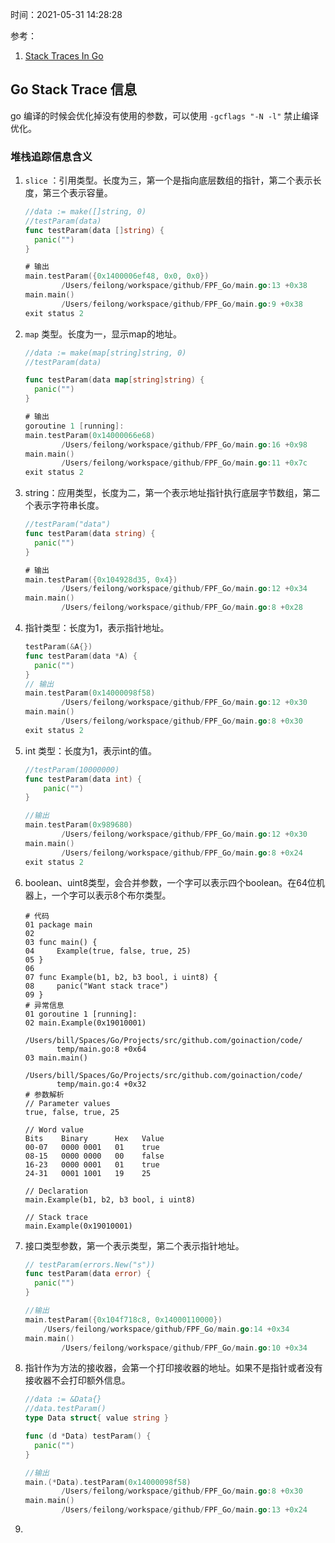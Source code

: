 时间：2021-05-31 14:28:28

参考：

1. [Stack Traces In Go](https://www.ardanlabs.com/blog/2015/01/stack-traces-in-go.html)

## Go Stack Trace 信息

go 编译的时候会优化掉没有使用的参数，可以使用 `-gcflags "-N -l"` 禁止编译优化。

### 堆栈追踪信息含义

1. `slice` ：引用类型。长度为三，第一个是指向底层数组的指针，第二个表示长度，第三个表示容量。

    ```go
    //data := make([]string, 0)
    //testParam(data)
    func testParam(data []string) {
      panic("")
    }
    
    # 输出
    main.testParam({0x1400006ef48, 0x0, 0x0})
            /Users/feilong/workspace/github/FPF_Go/main.go:13 +0x38
    main.main()
            /Users/feilong/workspace/github/FPF_Go/main.go:9 +0x38
    exit status 2
    ```

2. `map` 类型。长度为一，显示map的地址。

    ```go
    //data := make(map[string]string, 0)
    //testParam(data)
    
    func testParam(data map[string]string) {
      panic("")
    }
    
    # 输出
    goroutine 1 [running]:
    main.testParam(0x14000066e68)
            /Users/feilong/workspace/github/FPF_Go/main.go:16 +0x98
    main.main()
            /Users/feilong/workspace/github/FPF_Go/main.go:11 +0x7c
    exit status 2
    ```

3. string：应用类型，长度为二，第一个表示地址指针执行底层字节数组，第二个表示字符串长度。

    ```go
    //testParam("data")
    func testParam(data string) {
      panic("")
    }
    
    # 输出
    main.testParam({0x104928d35, 0x4})
            /Users/feilong/workspace/github/FPF_Go/main.go:12 +0x34
    main.main()
            /Users/feilong/workspace/github/FPF_Go/main.go:8 +0x28
    ```
    
4. 指针类型：长度为1，表示指针地址。

    ```go
    testParam(&A{})
    func testParam(data *A) {
      panic("")
    }
    // 输出
    main.testParam(0x14000098f58)
            /Users/feilong/workspace/github/FPF_Go/main.go:12 +0x30
    main.main()
            /Users/feilong/workspace/github/FPF_Go/main.go:8 +0x30
    exit status 2
    ```

4. int 类型：长度为1，表示int的值。

    ```go
    //testParam(10000000)
    func testParam(data int) {
    	panic("")
    }
    
    //输出
    main.testParam(0x989680)
            /Users/feilong/workspace/github/FPF_Go/main.go:12 +0x30
    main.main()
            /Users/feilong/workspace/github/FPF_Go/main.go:8 +0x24
    exit status 2
    ```

4. boolean、uint8类型，会合并参数，一个字可以表示四个boolean。在64位机器上，一个字可以表示8个布尔类型。

    ```
    # 代码
    01 package main
    02
    03 func main() {
    04     Example(true, false, true, 25)
    05 }
    06
    07 func Example(b1, b2, b3 bool, i uint8) {
    08     panic("Want stack trace")
    09 }
    # 异常信息
    01 goroutine 1 [running]:
    02 main.Example(0x19010001)
           /Users/bill/Spaces/Go/Projects/src/github.com/goinaction/code/
           temp/main.go:8 +0x64
    03 main.main()
           /Users/bill/Spaces/Go/Projects/src/github.com/goinaction/code/
           temp/main.go:4 +0x32
    # 参数解析
    // Parameter values
    true, false, true, 25
    
    // Word value
    Bits    Binary      Hex   Value
    00-07   0000 0001   01    true
    08-15   0000 0000   00    false
    16-23   0000 0001   01    true
    24-31   0001 1001   19    25
    
    // Declaration
    main.Example(b1, b2, b3 bool, i uint8)
    
    // Stack trace
    main.Example(0x19010001)
    ```

5. 接口类型参数，第一个表示类型，第二个表示指针地址。

    ```go
    // testParam(errors.New("s"))
    func testParam(data error) {
      panic("")
    }
    
    //输出
    main.testParam({0x104f718c8, 0x14000110000})
        /Users/feilong/workspace/github/FPF_Go/main.go:14 +0x34
    main.main()
            /Users/feilong/workspace/github/FPF_Go/main.go:10 +0x34
    ```

8. 指针作为方法的接收器，会第一个打印接收器的地址。如果不是指针或者没有接收器不会打印额外信息。

    ```go
    //data := &Data{}
    //data.testParam()
    type Data struct{ value string }
    
    func (d *Data) testParam() {
      panic("")
    }
    
    //输出
    main.(*Data).testParam(0x14000098f58)
            /Users/feilong/workspace/github/FPF_Go/main.go:8 +0x30
    main.main()
            /Users/feilong/workspace/github/FPF_Go/main.go:13 +0x24
    
    
    ```

9. 